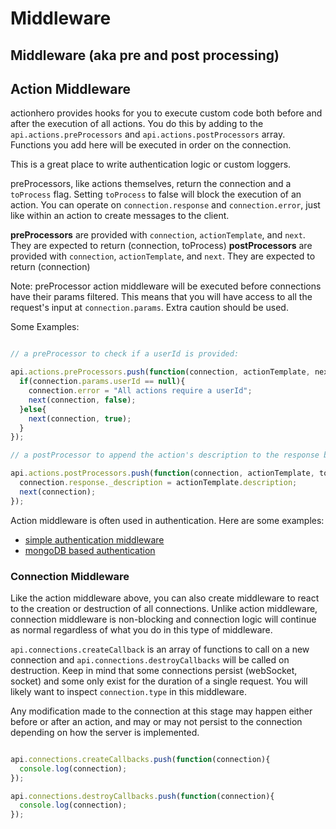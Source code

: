 # Middleware 
## Middleware (aka pre and post processing)

## Action Middleware

actionhero provides hooks for you to execute custom code both before and after the execution of all actions.  You do this by adding to the `api.actions.preProcessors` and `api.actions.postProcessors` array.  Functions you add here will be executed in order on the connection.

This is a great place to write authentication logic or custom loggers.

preProcessors, like actions themselves, return the connection and a `toProcess` flag.  Setting `toProcess` to false will block the execution of an action.  You can operate on `connection.response` and `connection.error`, just like within an action to create messages to the client.

**preProcessors** are provided with `connection`, `actionTemplate`, and `next`.  They are expected to return (connection, toProcess)
**postProcessors** are provided with `connection`, `actionTemplate`, and `next`.  They are expected to return (connection)

Note: preProcessor action middleware will be executed before connections have their params filtered.  This means that you will have access to all the request's input at `connection.params`.  Extra caution should be used.

Some Examples:

```javascript

// a preProcessor to check if a userId is provided:

api.actions.preProcessors.push(function(connection, actionTemplate, next){
  if(connection.params.userId == null){
    connection.error = "All actions require a userId";
    next(connection, false);
  }else{
    next(connection, true);
  }
});

// a postProcessor to append the action's description to the response body

api.actions.postProcessors.push(function(connection, actionTemplate, toRender, next){
  connection.response._description = actionTemplate.description;
  next(connection);
});

```

Action middleware is often used in authentication.  Here are some examples:
- [simple authentication middleware](https://github.com/evantahler/actionhero-tutorial/blob/master/initializers/middleware.js)
- [mongoDB based authentication](https://gist.github.com/panjiesw/7768779)

### Connection Middleware

Like the action middleware above, you can also create middleware to react to the creation or destruction of all connections.  Unlike action middleware, connection middleware is non-blocking and connection logic will continue as normal regardless of what you do in this type of middleware.  

`api.connections.createCallback` is an array of functions to call on a new connection and `api.connections.destroyCallbacks` will be called on destruction.  Keep in mind that some connections persist (webSocket, socket) and some only exist for the duration of a single request.  You will likely want to inspect `connection.type` in this middleware.

Any modification made to the connection at this stage may happen either before or after an action, and may or may not persist to the connection depending on how the server is implemented.

```javascript

api.connections.createCallbacks.push(function(connection){
  console.log(connection);
});

api.connections.destroyCallbacks.push(function(connection){
  console.log(connection);
});

```